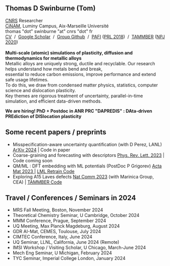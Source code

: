 ## Thomas D Swinburne (Tom)
<a href="http://www.cnrs.fr" target="_new">CNRS</a> Researcher<br>
<a href="http://www.cinam.univ-mrs.fr" target="_new">CiNAM</a>, Luminy Campus, Aix-Marseille Université<br>
thomas "dot" swinburne "at" cnrs "dot" fr   
<a href="pdf/CV-TomSwinburne-2024.pdf" target="_new">CV</a>
&nbsp;/&nbsp;
<a href="https://scholar.google.com/citations?hl=en&user=vgHQd9cAAAAJ" target="_new">Google Scholar</a>
&nbsp;/&nbsp;
<a href="https://github.com/marseille-matmol/" target="_new">Group Github</a>
&nbsp;/&nbsp;
<a href="https://github.com/tomswinburne/pafi" target="_new">PAFI</a> (<a href="https://journals.aps.org/prl/abstract/10.1103/PhysRevLett.120.135503" target="_new">PRL 2018</a>)
&nbsp;/&nbsp;
<a href="https://github.com/tomswinburne/tammber" target="_new">TAMMBER</a> (<a href="https://www.nature.com/articles/s41524-020-00463-8" target="_new">NPJ 2020</a>)
<br>
<br>
<strong>Multi-scale (atomic) simulations of plasticity, diffusion and thermodynamics for metallic alloys</strong><br>
Metallic alloys are uniquely strong, ductile and recyclable. Our research helps understand how metals bend and break,<br>
essential to reduce carbon emissions, improve performance and extend safe usage lifetimes.<br>
To do this, we draw from condensed matter physics, statistics, computer science and dislocation plasticity.<br>
Key themes are rigorous treatment of uncertainty, parallel-in-time simulation, and efficient data-driven methods.

<strong>We are hiring! PhD + Postdoc in ANR PRC "DAPREDIS" : DAta-driven PREdiction of DISlocation plasticity</strong>

## Some recent papers / preprints
<!--- Parameter dependence of atomic minima (PostDoc I Maliyov) Preprint coming-->
- Misspecification-aware uncertainty quantification (with D Perez, LANL) <a href="https://arxiv.org/abs/2402.01810v3" _target="_new">ArXiv 2024</a> | Code in paper
- Coarse-graining and forecasting with descriptors <a href="http://dx.doi.org/10.1103/PhysRevLett.131.236101" target="_new"> Phys. Rev. Lett. 2023</a> | Code coming soon
- QM/ML : DFT embedding with ML potentials (PostDoc P Grigorev) <a href="https://doi.org/10.1016/j.actamat.2023.118734" target="_new">Acta Mat 2023 </a> | <a href="https://github.com/marseille-matmol/LML-retrain" target="_new">LML Retrain Code</a>
- Exploring A15 Laves defects <a href="https://www.nature.com/articles/s41467-023-38729-6" target="_new">Nat Comm 2023</a> (with Marinica Group, CEA) | <a href="https://github.com/tomswinburne/tammber" target="_new">TAMMBER Code</a>

## Travel / Conferences / Seminars in 2024
- MRS Fall Meeting, Boston,  November 2024
- Theoretical Chemistry Seminar, U Cambridge, October 2024
- MMM Conference, Prague, September 2024
- UQ Meeting, Max Planck Magdeburg, August 2024
- GDR AI-Mat, CEMES, Toulouse, July 2024
- CIMTEC Conference, Italy, June 2024
- UQ Seminar, LLNL, California, June 2024 (Remote)
- IMSI Workshop / Visiting Scholar, U Chicago, March-June 2024
- Mech Eng Seminar, U Michigan, February 2024 
- TYC Seminar, Imperial College London, January 2024
